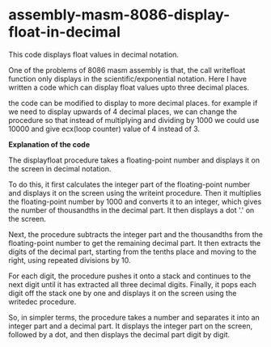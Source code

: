 # assembly-masm-8086-display-float-in-decimal

This code displays float values in decimal notation.

One of the problems of 8086 masm assembly is that, the call writefloat function only displays in the scientific/exponential notation. Here I have written a code which can display float values upto three decimal places.

the code can be modified to display to more decimal places. for example if we need to display upwards of 4 decimal places, we can change the procedure so that instead of multiplying and dividing by 1000 we could use 10000 and give ecx(loop counter) value of 4 instead of 3.

**Explanation of the code**

The displayfloat procedure takes a floating-point number and displays it on the screen in decimal notation.

To do this, it first calculates the integer part of the floating-point number and displays it on the screen using the writeint procedure. Then it multiplies the floating-point number by 1000 and converts it to an integer, which gives the number of thousandths in the decimal part. It then displays a dot '.' on the screen.

Next, the procedure subtracts the integer part and the thousandths from the floating-point number to get the remaining decimal part. It then extracts the digits of the decimal part, starting from the tenths place and moving to the right, using repeated divisions by 10.

For each digit, the procedure pushes it onto a stack and continues to the next digit until it has extracted all three decimal digits. Finally, it pops each digit off the stack one by one and displays it on the screen using the writedec procedure.

So, in simpler terms, the procedure takes a number and separates it into an integer part and a decimal part. It displays the integer part on the screen, followed by a dot, and then displays the decimal part digit by digit.
